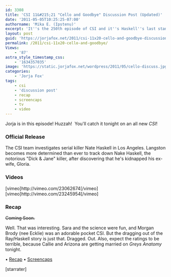 ```yaml
---
id: 3308
title: 'CSI 11&#215;21 "Cello and Goodbye" Discussion Post (Updated)'
date: '2011-05-05T10:25:25-07:00'
authorname: 'Mika E. (Ipstenu)'
excerpt: 'It''s the 250th episode of CSI and it''s Haskell''s last stand. _Updated 11pm ET_'
layout: post
guid: 'https://jorjafox.net/2011/csi-11x20-cello-and-goodbye-discussion-post/'
permalink: /2011/csi-11x20-cello-and-goodbye/
Views:
    - '87'
astra_style_timestamp_css:
    - '1634357035'
image: 'https://static.jorjafox.net/wordpress/2011/05/cello-discuss.jpg'
categories:
    - 'Jorja Fox'
tags:
    - csi
    - 'discussion post'
    - recap
    - screencaps
    - tv
    - video
---
```


Jorja is in this episode! Huzzah!  You'll catch it tonight on an all new _CSI_!

<h3>Official Release</h3>
The CSI team investigates serial killer Nate Haskell in Los Angeles. Langston becomes more determined than ever to track down Nake Haskell, the notorious "Dick & Jane" killer, after discovering that he's kidnapped his ex-wife, Gloria.

<h3>Videos</h3>
[vimeo]http://vimeo.com/23062674[/vimeo]
[vimeo]http://vimeo.com/23245954[/vimeo]

<h3>Recap</h3>
<del datetime="2011-05-06T02:20:41+00:00">Coming Soon.</del>

Well. That was interesting.  Sara and the science were fun, and Morgan Brody (nee Ecklie) was an adorable pocket CSI.  But the dragging out of the Ray/Haskell story is just that.  Dragged.  Out.  Also, expect the ratings to be terrible, because Callie and Arizona are getting married on _Greys Anatomy_ tonight.

&bull; <a href="https://jorjafox.net/wiki/Cello_and_Goodbye">Recap</a>
&bull; <a href="https://jorjafox.net/gallery/tv/csi/season11/celloandgoodbye">Screencaps</a>

[starrater]
